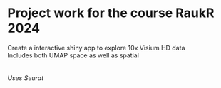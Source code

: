 # Project work for the course RaukR 2024

Create a interactive shiny app to explore 10x Visium HD data\
Includes both UMAP space as well as spatial\
\
\
*Uses Seurat*
